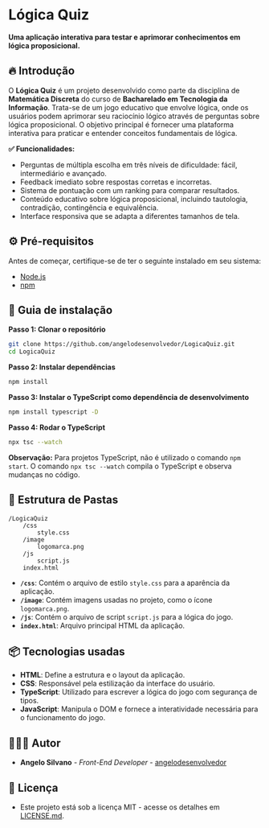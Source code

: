# Lógica Quiz

**Uma aplicação interativa para testar e aprimorar conhecimentos em lógica proposicional.**

## 🔥 Introdução

O **Lógica Quiz** é um projeto desenvolvido como parte da disciplina de **Matemática Discreta** do curso de **Bacharelado em Tecnologia da Informação**. Trata-se de um jogo educativo que envolve lógica, onde os usuários podem aprimorar seu raciocínio lógico através de perguntas sobre lógica proposicional. O objetivo principal é fornecer uma plataforma interativa para praticar e entender conceitos fundamentais de lógica.

**✅ Funcionalidades:**
- Perguntas de múltipla escolha em três níveis de dificuldade: fácil, intermediário e avançado.
- Feedback imediato sobre respostas corretas e incorretas.
- Sistema de pontuação com um ranking para comparar resultados.
- Conteúdo educativo sobre lógica proposicional, incluindo tautologia, contradição, contingência e equivalência.
- Interface responsiva que se adapta a diferentes tamanhos de tela.

## ⚙️ Pré-requisitos

Antes de começar, certifique-se de ter o seguinte instalado em seu sistema:

- [Node.js](https://nodejs.org/en)
- [npm](https://www.npmjs.com/)

## 🔨 Guia de instalação

**Passo 1: Clonar o repositório**
```bash
git clone https://github.com/angelodesenvolvedor/LogicaQuiz.git
cd LogicaQuiz
```

**Passo 2: Instalar dependências**
```bash
npm install
```

**Passo 3: Instalar o TypeScript como dependência de desenvolvimento**
```bash
npm install typescript -D
```

**Passo 4: Rodar o TypeScript**
```bash
npx tsc --watch
```

**Observação:** Para projetos TypeScript, não é utilizado o comando `npm start`. O comando `npx tsc --watch` compila o TypeScript e observa mudanças no código.

## 📂 Estrutura de Pastas

```
/LogicaQuiz
    /css
        style.css
    /image
        logomarca.png
    /js
        script.js
    index.html
```

- **`/css`**: Contém o arquivo de estilo `style.css` para a aparência da aplicação.
- **`/image`**: Contém imagens usadas no projeto, como o ícone `logomarca.png`.
- **`/js`**: Contém o arquivo de script `script.js` para a lógica do jogo.
- **`index.html`**: Arquivo principal HTML da aplicação.

## 📦 Tecnologias usadas

- **HTML**: Define a estrutura e o layout da aplicação.
- **CSS**: Responsável pela estilização da interface do usuário.
- **TypeScript**: Utilizado para escrever a lógica do jogo com segurança de tipos.
- **JavaScript**: Manipula o DOM e fornece a interatividade necessária para o funcionamento do jogo.

## 🧑🏽‍💻 Autor

* **Angelo Silvano** - *Front-End Developer* - [angelodesenvolvedor](https://github.com/angelodesenvolvedor)

## 📄 Licença

* Este projeto está sob a licença MIT - acesse os detalhes em [LICENSE.md](https://github.com/angelodesenvolvedor/LogicaQuiz/tree/master?tab=MIT-1-ov-file).
